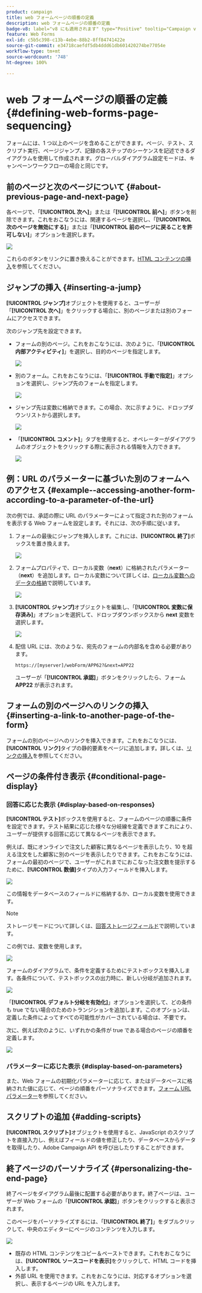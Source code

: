 ```yaml
---
product: campaign
title: web フォームページの順番の定義
description: web フォームページの順番の定義
badge-v8: label="v8 にも適用されます" type="Positive" tooltip="Campaign v8 にも適用されます"
feature: Web Forms
exl-id: c5b5c398-c13b-4ebe-88b2-8ff84741422e
source-git-commit: e34718caefdf5db4ddd61db601420274be77054e
workflow-type: tm+mt
source-wordcount: '748'
ht-degree: 100%

---
```


# web フォームページの順番の定義{#defining-web-forms-page-sequencing}



フォームには、1 つ以上のページを含めることができます。ページ、テスト、スクリプト実行、ページジャンプ、記録の各ステップのシーケンスを記述できるダイアグラムを使用して作成されます。グローバルダイアグラム設定モードは、キャンペーンワークフローの場合と同じです。

## 前のページと次のページについて {#about-previous-page-and-next-page}

各ページで、「**[!UICONTROL 次へ]**」または「**[!UICONTROL 前へ]**」ボタンを削除できます。これをおこなうには、関連するページを選択し、「**[!UICONTROL 次のページを無効にする]**」または「**[!UICONTROL 前のページに戻ることを許可しない]**」オプションを選択します。

![](assets/s_ncs_admin_survey_no_next_page.png)

これらのボタンをリンクに置き換えることができます。[HTML コンテンツの挿入](static-elements-in-a-web-form.md#inserting-html-content)を参照してください。

## ジャンプの挿入 {#inserting-a-jump}

**[!UICONTROL ジャンプ]**&#x200B;オブジェクトを使用すると、ユーザーが「**[!UICONTROL 次へ]**」をクリックする場合に、別のページまたは別のフォームにアクセスできます。

次のジャンプ先を設定できます。

* フォームの別のページ。これをおこなうには、次のように、「**[!UICONTROL 内部アクティビティ]**」を選択し、目的のページを指定します。

  ![](assets/s_ncs_admin_jump_param1.png)

* 別のフォーム。これをおこなうには、「**[!UICONTROL 手動で指定]**」オプションを選択し、ジャンプ先のフォームを指定します。

  ![](assets/s_ncs_admin_jump_param2.png)

* ジャンプ先は変数に格納できます。この場合、次に示すように、ドロップダウンリストから選択します。

  ![](assets/s_ncs_admin_jump_param3.png)

* 「**[!UICONTROL コメント]**」タブを使用すると、オペレーターがダイアグラムのオブジェクトをクリックする際に表示される情報を入力できます。

  ![](assets/s_ncs_admin_survey_jump_comment.png)

## 例：URL のパラメーターに基づいた別のフォームへのアクセス {#example--accessing-another-form-according-to-a-parameter-of-the-url}

次の例では、承認の際に URL のパラメーターによって指定された別のフォームを表示する Web フォームを設定します。それには、次の手順に従います。

1. フォームの最後にジャンプを挿入します。これには、**[!UICONTROL 終了]**&#x200B;ボックスを置き換えます。

   ![](assets/s_ncs_admin_survey_jump_sample1.png)

1. フォームプロパティで、ローカル変数（**next**）に格納されたパラメーター（**next**）を追加します。ローカル変数について詳しくは、[ローカル変数へのデータの格納](web-forms-answers.md#storing-data-in-a-local-variable)で説明しています。

   ![](assets/s_ncs_admin_survey_jump_sample2.png)

1. **[!UICONTROL ジャンプ]**&#x200B;オブジェクトを編集し、「**[!UICONTROL 変数に保存済み]**」オプションを選択して、ドロップダウンボックスから **next** 変数を選択します。

   ![](assets/s_ncs_admin_survey_jump_sample3.png)

1. 配信 URL には、次のような、宛先のフォームの内部名を含める必要があります。

   ```
   https://[myserver]/webForm/APP62?&next=APP22
   ```

   ユーザーが「**[!UICONTROL 承認]**」ボタンをクリックしたら、フォーム **APP22** が表示されます。

## フォームの別のページへのリンクの挿入 {#inserting-a-link-to-another-page-of-the-form}

フォームの別のページへのリンクを挿入できます。これをおこなうには、**[!UICONTROL リンク]**&#x200B;タイプの静的要素をページに追加します。詳しくは、[リンクの挿入](static-elements-in-a-web-form.md#inserting-a-link)を参照してください。

## ページの条件付き表示 {#conditional-page-display}

### 回答に応じた表示 {#display-based-on-responses}

**[!UICONTROL テスト]**&#x200B;ボックスを使用すると、フォームのページの順番に条件を設定できます。テスト結果に応じた様々な分岐線を定義できますこれにより、ユーザーが提供する回答に応じて異なるページを表示できます。

例えば、既にオンラインで注文した顧客に異なるページを表示したり、10 を超える注文をした顧客に別のページを表示したりできます。これをおこなうには、フォームの最初のページで、ユーザーがこれまでにおこなった注文数を提示するために、**[!UICONTROL 数値]**&#x200B;タイプの入力フィールドを挿入します。

![](assets/s_ncs_admin_survey_test_ex0.png)

この情報をデータベースのフィールドに格納するか、ローカル変数を使用できます。

>[!NOTE]
>
>ストレージモードについて詳しくは、[回答ストレージフィールド](web-forms-answers.md#response-storage-fields)で説明しています。

この例では、変数を使用します。

![](assets/s_ncs_admin_survey_test_ex1.png)

フォームのダイアグラムで、条件を定義するためにテストボックスを挿入します。各条件について、テストボックスの出力時に、新しい分岐が追加されます。

![](assets/s_ncs_admin_survey_test_ex2.png)

「**[!UICONTROL デフォルト分岐を有効化]**」オプションを選択して、どの条件も true でない場合のためのトランジションを追加します。このオプションは、定義した条件によってすべての可能性がカバーされている場合は、不要です。

次に、例えば次のように、いずれかの条件が true である場合のページの順番を定義します。

![](assets/s_ncs_admin_survey_test_ex3.png)

### パラメーターに応じた表示 {#display-based-on-parameters}

また、Web フォームの初期化パラメーターに応じて、またはデータベースに格納された値に応じて、ページの順番をパーソナライズできます。[フォーム URL パラメーター](defining-web-forms-properties.md#form-url-parameters)を参照してください。

## スクリプトの追加 {#adding-scripts}

**[!UICONTROL スクリプト]**&#x200B;オブジェクトを使用すると、JavaScript のスクリプトを直接入力し、例えばフィールドの値を修正したり、データベースからデータを取得したり、Adobe Campaign API を呼び出したりすることができます。

## 終了ページのパーソナライズ {#personalizing-the-end-page}

終了ページをダイアグラム最後に配置する必要があります。終了ページは、ユーザーが Web フォームの「**[!UICONTROL 承認]**」ボタンをクリックすると表示されます。

このページをパーソナライズするには、「**[!UICONTROL 終了]**」をダブルクリックして、中央のエディターにページのコンテンツを入力します。

![](assets/s_ncs_admin_survey_end_page_edit.png)

* 既存の HTML コンテンツをコピー＆ペーストできます。これをおこなうには、**[!UICONTROL ソースコードを表示]**&#x200B;をクリックして、HTML コードを挿入します。
* 外部 URL を使用できます。これをおこなうには、対応するオプションを選択し、表示するページの URL を入力します。
